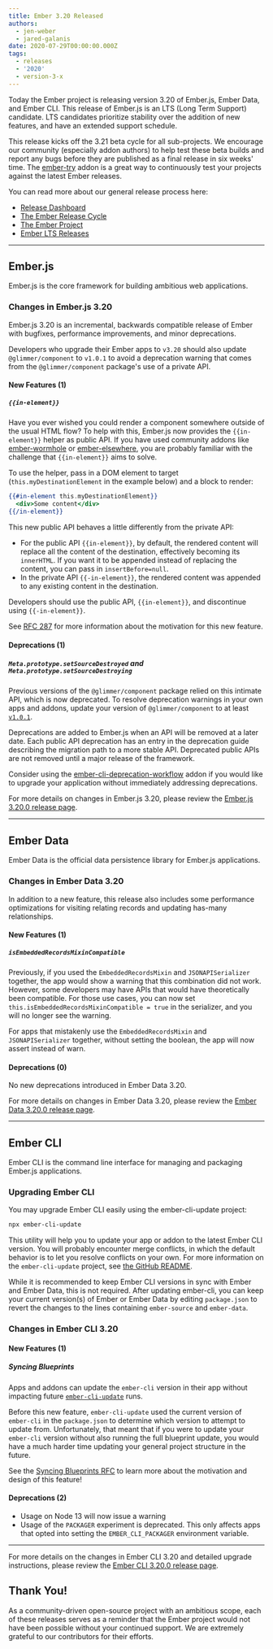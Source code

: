 ```yaml
---
title: Ember 3.20 Released
authors:
  - jen-weber
  - jared-galanis
date: 2020-07-29T00:00:00.000Z
tags:
  - releases
  - '2020'
  - version-3-x
---
```



Today the Ember project is releasing version 3.20 of Ember.js, Ember Data, and Ember CLI. This release of Ember.js is an LTS (Long Term Support) candidate. LTS candidates prioritize stability over the addition of new features, and have an extended support schedule.

This release kicks off the 3.21 beta cycle for all sub-projects. We encourage our community (especially addon authors) to help test these beta builds and report any bugs before they are published as a final release in six weeks' time. The [ember-try](https://github.com/ember-cli/ember-try) addon is a great way to continuously test your projects against the latest Ember releases.

You can read more about our general release process here:

- [Release Dashboard](http://emberjs.com/releases/)
- [The Ember Release Cycle](http://emberjs.com/blog/2013/09/06/new-ember-release-process.html)
- [The Ember Project](http://emberjs.com/blog/2015/06/16/ember-project-at-2-0.html)
- [Ember LTS Releases](http://emberjs.com/blog/2016/02/25/announcing-embers-first-lts.html)

---

## Ember.js

Ember.js is the core framework for building ambitious web applications.

### Changes in Ember.js 3.20

Ember.js 3.20 is an incremental, backwards compatible release of Ember with bugfixes, performance improvements, and minor deprecations.

Developers who upgrade their Ember apps to `v3.20` should also update `@glimmer/component` to `v1.0.1` to avoid a deprecation warning that comes from the `@glimmer/component` package's use of a private API.

#### New Features (1)

##### `{{in-element}}`

Have you ever wished you could render a component somewhere outside of the usual HTML flow? To help with this, Ember.js now provides the `{{in-element}}` helper as public API. If you have used community addons like [ember-wormhole](https://github.com/yapplabs/ember-wormhole) or [ember-elsewhere](https://github.com/ef4/ember-elsewhere), you are probably familiar with the challenge that `{{in-element}}` aims to solve.

To use the helper, pass in a DOM element to target (`this.myDestinationElement` in the example below) and a block to render:

```handlebars
{{#in-element this.myDestinationElement}}
  <div>Some content</div>
{{/in-element}}
```

This new public API behaves a little differently from the private API:

- For the public API `{{in-element}}`, by default, the rendered content will replace all the content of the destination, effectively becoming its `innerHTML`. If you want it to be appended instead of replacing the content, you can pass in `insertBefore=null`.
- In the private API `{{-in-element}}`, the rendered content was appended to any existing content in the destination.

Developers should use the public API, `{{in-element}}`, and discontinue using `{{-in-element}}`.

See [RFC 287](https://emberjs.github.io/rfcs/0287-promote-in-element-to-public-api.html) for more information about the motivation for this new feature.

#### Deprecations (1)

##### `Meta.prototype.setSourceDestroyed` and `Meta.prototype.setSourceDestroying`

Previous versions of the `@glimmer/component` package relied on this intimate API, which is now deprecated.
To resolve deprecation warnings in your own apps and addons, update your version of `@glimmer/component` to at least [`v1.0.1`](https://github.com/glimmerjs/glimmer.js/releases/tag/v1.0.1).

Deprecations are added to Ember.js when an API will be removed at a later date. Each public API deprecation has an entry in the deprecation guide describing the migration path to a more stable API. Deprecated public APIs are not removed until a major release of the framework.

Consider using the [ember-cli-deprecation-workflow](https://github.com/mixonic/ember-cli-deprecation-workflow) addon if you would like to upgrade your application without immediately addressing deprecations.

For more details on changes in Ember.js 3.20, please review the [Ember.js 3.20.0 release page](https://github.com/emberjs/ember.js/releases/tag/v3.20.0).

---

## Ember Data

Ember Data is the official data persistence library for Ember.js applications.

### Changes in Ember Data 3.20

In addition to a new feature, this release also includes some performance optimizations for visiting relating records and updating has-many relationships.

#### New Features (1)

##### `isEmbeddedRecordsMixinCompatible`

Previously, if you used the `EmbeddedRecordsMixin` and `JSONAPISerializer` together, the app would show a warning that this combination did not work.
However, some developers may have APIs that would have theoretically been compatible.
For those use cases, you can now set `this.isEmbeddedRecordsMixinCompatible = true` in the serializer, and you will no longer see the warning.

For apps that mistakenly use the `EmbeddedRecordsMixin` and `JSONAPISerializer` together, without setting the boolean, the app will now assert instead of warn.

#### Deprecations (0)

No new deprecations introduced in Ember Data 3.20.

For more details on changes in Ember Data 3.20, please review the
[Ember Data 3.20.0 release page](https://github.com/emberjs/data/blob/v3.20.0/CHANGELOG.md#release-3200-july-16-2020).

---

## Ember CLI

Ember CLI is the command line interface for managing and packaging Ember.js applications.

### Upgrading Ember CLI

<!--alex ignore easy-->
You may upgrade Ember CLI easily using the ember-cli-update project:

```bash
npx ember-cli-update
```

This utility will help you to update your app or addon to the latest Ember CLI version. You will probably encounter merge conflicts, in which the default behavior is to let you resolve conflicts on your own. For more information on the `ember-cli-update` project, see [the GitHub README](https://github.com/ember-cli/ember-cli-update).

While it is recommended to keep Ember CLI versions in sync with Ember and Ember Data, this is not required. After updating ember-cli, you can keep your current version(s) of Ember or Ember Data by editing `package.json` to revert the changes to the lines containing `ember-source` and `ember-data`.

### Changes in Ember CLI 3.20

#### New Features (1)

##### Syncing Blueprints

Apps and addons can update the `ember-cli` version in their app without impacting future [`ember-cli-update`](https://github.com/ember-cli/ember-cli-update) runs. 

Before this new feature, `ember-cli-update` used the current version of `ember-cli` in the `package.json` to determine which version to attempt to update from. Unfortunately, that meant that if you were to update your `ember-cli` version without also running the full blueprint update, you would have a much harder time updating your general project structure in the future.

See the [Syncing Blueprints RFC](https://emberjs.github.io/rfcs/0477-blueprints-update.html) to learn more about the motivation and design of this feature!

#### Deprecations (2)

- Usage on Node 13 will now issue a warning 
- Usage of the `PACKAGER` experiment is deprecated. This only affects apps that opted into setting the `EMBER_CLI_PACKAGER` environment variable.


---

For more details on the changes in Ember CLI 3.20 and detailed upgrade
instructions, please review the [Ember CLI 3.20.0 release page](https://github.com/ember-cli/ember-cli/releases/tag/v3.20.0).

## Thank You!

As a community-driven open-source project with an ambitious scope, each of these releases serves as a reminder that the Ember project would not have been possible without your continued support. We are extremely grateful to our contributors for their efforts.
